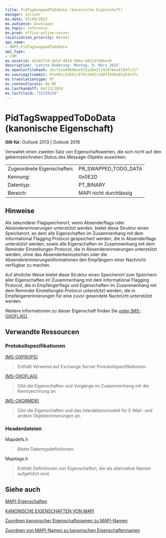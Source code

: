 ```yaml
---
title: PidTagSwappedToDoData (kanonische Eigenschaft)
manager: soliver
ms.date: 03/09/2015
ms.audience: Developer
ms.topic: reference
ms.prod: office-online-server
localization_priority: Normal
api_name:
- MAPI.PidTagSwappedToDoData
api_type:
- COM
ms.assetid: d2a82fc8-de5d-4819-906e-b8314fd06ea0
description: 'Letzte Änderung: Montag, 9. März 2015'
ms.openlocfilehash: 3ecfa1e89688ae525a28e221424fb4a8194fc217
ms.sourcegitcommit: 8fe462c32b91c87911942c188f3445e85a54137c
ms.translationtype: MT
ms.contentlocale: de-DE
ms.lasthandoff: 04/23/2019
ms.locfileid: "32359136"
---
```

# <a name="pidtagswappedtododata-canonical-property"></a>PidTagSwappedToDoData (kanonische Eigenschaft)

  
  
**Gilt für**: Outlook 2013 | Outlook 2016 
  
Verwaltet einen zweiten Satz von Eigenschaftswerten, die sich nicht auf den gekennzeichneten Status des Message-Objekts auswirken.
  
|||
|:-----|:-----|
|Zugeordnete Eigenschaften:  <br/> |PR_SWAPPED_TODO_DATA  <br/> |
|Kennung:  <br/> |0x0E2D  <br/> |
|Datentyp:  <br/> |PT_BINARY  <br/> |
|Bereich:  <br/> |MAPI nicht durchlässig  <br/> |
   
## <a name="remarks"></a>Hinweise

Als sekundärer Flagspeicherort, wenn Absenderflags oder Absendererinnerungen unterstützt werden, bietet diese Struktur einen Speicherort, an dem alle Eigenschaften im Zusammenhang mit dem Informational Flagging Protocol gespeichert werden, die in Absenderflags unterstützt werden, sowie alle Eigenschaften im Zusammenhang mit dem Reminder Einstellungen Protocol, die in Absendererinnerungen unterstützt werden, ohne das Absenderkennzeichen oder die Absendererinnerungsinformationen den Empfängern einer Nachricht verfügbar zu machen.
  
Auf ähnliche Weise bietet diese Struktur einen Speicherort zum Speichern aller Eigenschaften im Zusammenhang mit dem Informational Flagging Protocol, die in Empfängerflags und Eigenschaften im Zusammenhang mit dem Reminder Einstellungen Protocol unterstützt werden, die in Empfängererinnerungen für eine zuvor gesendete Nachricht unterstützt werden.
  
Weitere Informationen zu dieser Eigenschaft finden Sie [unter [MS-OXOFLAG]](https://msdn.microsoft.com/library/f1e50be4-ed30-4c2a-b5cb-8ff3aaaf9b91%28Office.15%29.aspx).
  
## <a name="related-resources"></a>Verwandte Ressourcen

### <a name="protocol-specifications"></a>Protokollspezifikationen

[[MS-OXPROPS]](https://msdn.microsoft.com/library/f6ab1613-aefe-447d-a49c-18217230b148%28Office.15%29.aspx)
  
> Enthält Verweise auf Exchange Server Protokollspezifikationen.
    
[[MS-OXOFLAG]](https://msdn.microsoft.com/library/f1e50be4-ed30-4c2a-b5cb-8ff3aaaf9b91%28Office.15%29.aspx)
  
> Gibt die Eigenschaften und Vorgänge im Zusammenhang mit der Kennzeichnung an.
    
[[MS-OXORMDR]](https://msdn.microsoft.com/library/5454ebcc-e5d1-4da8-a598-d393b101caab%28Office.15%29.aspx)
  
> Gibt die Eigenschaften und das Interaktionsmodell für E-Mail- und andere Objekterinnerungen an.
    
### <a name="header-files"></a>Headerdateien

Mapidefs.h
  
> Bietet Datentypdefinitionen.
    
Mapitags.h
  
> Enthält Definitionen von Eigenschaften, die als alternative Namen aufgeführt sind.
    
## <a name="see-also"></a>Siehe auch



[MAPI-Eigenschaften](mapi-properties.md)
  
[KANONISCHE EIGENSCHAFTEN VON MAPI](mapi-canonical-properties.md)
  
[Zuordnen kanonischer Eigenschaftsnamen zu MAPI-Namen](mapping-canonical-property-names-to-mapi-names.md)
  
[Zuordnen von MAPI-Namen zu kanonischen Eigenschaftennamen](mapping-mapi-names-to-canonical-property-names.md)

